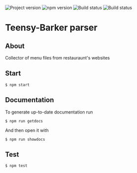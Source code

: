 ![Project version](https://img.shields.io/badge/version-0.6.6-blue.svg)
![npm version](https://img.shields.io/badge/npm-v6.7.0-brightgreen.svg)
![Build status](https://travis-ci.com/kushkamisha/Teensy-Barker.svg?token=eU2xeax7Tp5xNpzo1KrV&branch=master)
![Build status](https://ci.appveyor.com/api/projects/status/jil2vprufxxve9jn?svg=true)

# Teensy-Barker parser

## About
Collector of menu files from restauraunt's websites

## Start
```
$ npm start
```

## Documentation
To generate up-to-date documentation run
```
$ npm run getdocs
```

And then open it with
```
$ npm run showdocs
```

## Test
```
$ npm test
```